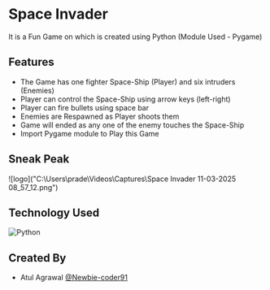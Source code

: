 # Space Invader
It is a Fun Game on which is created using Python (Module Used - Pygame)

## Features
- The Game has one fighter Space-Ship (Player) and six intruders (Enemies)
- Player can control the Space-Ship using arrow keys (left-right)
- Player can fire bullets using space bar
- Enemies are Respawned as Player shoots them
- Game will ended as any one of the enemy touches the Space-Ship
- Import Pygame module to Play this Game

## Sneak Peak
![logo]("C:\Users\prade\Videos\Captures\Space Invader 11-03-2025 08_57_12.png")

## Technology Used
![Python](https://img.shields.io/badge/python-3670A0?style=for-the-badge&logo=python&logoColor=ffdd54)


## Created By

- Atul Agrawal [@Newbie-coder91](https://www.github.com/Newbie-coder91)